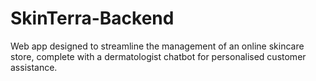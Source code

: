 # SkinTerra-Backend
Web app designed to streamline the management of an online skincare store, complete with a dermatologist chatbot for personalised customer assistance.
